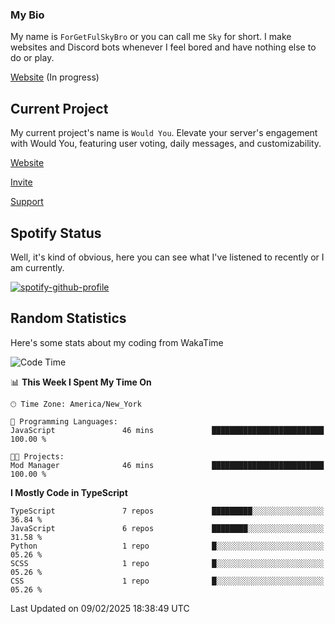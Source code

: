 ### My Bio 

My name is `ForGetFulSkyBro` or you can call me `Sky` for short. I make websites and Discord bots whenever I feel bored and have nothing else to do or play.

[Website](https://forgetful.vercel.app) (In progress)

## Current Project

My current project's name is `Would You`. Elevate your server's engagement with Would You, featuring user voting, daily messages, and customizability.

[Website](https://wouldyoubot.gg)

[Invite](https://wouldyoubot.gg/invite)

[Support](https://wouldyoubot.gg/discord)

## Spotify Status

Well, it's kind of obvious, here you can see what I've listened to recently or I am currently.

[![spotify-github-profile](https://spotify-github-profile.kittinanx.com/api/view?uid=8fw8wluifdebs12yo4k3j0h6c&cover_image=true&theme=novatorem&show_offline=false&background_color=121212&interchange=false&bar_color=53b14f&bar_color_cover=false)](https://github.com/kittinan/spotify-github-profile)


## Random Statistics

Here's some stats about my coding from WakaTime

<!--START_SECTION:waka-->
![Code Time](http://img.shields.io/badge/Code%20Time-1%2C453%20hrs%206%20mins-blue)

📊 **This Week I Spent My Time On** 

```text
🕑︎ Time Zone: America/New_York

💬 Programming Languages: 
JavaScript               46 mins             █████████████████████████   100.00 % 

🐱‍💻 Projects: 
Mod Manager              46 mins             █████████████████████████   100.00 % 
```

**I Mostly Code in TypeScript** 

```text
TypeScript               7 repos             █████████░░░░░░░░░░░░░░░░   36.84 % 
JavaScript               6 repos             ████████░░░░░░░░░░░░░░░░░   31.58 % 
Python                   1 repo              █░░░░░░░░░░░░░░░░░░░░░░░░   05.26 % 
SCSS                     1 repo              █░░░░░░░░░░░░░░░░░░░░░░░░   05.26 % 
CSS                      1 repo              █░░░░░░░░░░░░░░░░░░░░░░░░   05.26 % 
```




 Last Updated on 09/02/2025 18:38:49 UTC
<!--END_SECTION:waka-->
